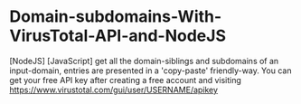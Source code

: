 # Domain-subdomains-With-VirusTotal-API-and-NodeJS
[NodeJS] [JavaScript] get all the domain-siblings and subdomains of an input-domain, entries are presented in a 'copy-paste' friendly-way. You can get your free API key after creating a free account and visiting https://www.virustotal.com/gui/user/USERNAME/apikey 
